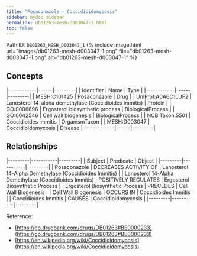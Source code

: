 ```yaml
---
title: "Posaconazole - Coccidioidomycosis"
sidebar: mydoc_sidebar
permalink: db01263-mesh-d003047-1.html
toc: false 
---
```



Path ID: `DB01263_MESH_D003047_1`
{% include image.html url="images/db01263-mesh-d003047-1.png" file="db01263-mesh-d003047-1.png" alt="db01263-mesh-d003047-1" %}

## Concepts

|------------|------|---------|
| Identifier | Name | Type    |
|------------|------|---------|
| MESH:C101425 | Posaconazole | Drug |
| UniProt:A0A6C1LUF2 | Lanosterol 14-alpha demethylase (Coccidioides immitis) | Protein |
| GO:0006696 | Ergosterol biosynthetic process | BiologicalProcess |
| GO:0042546 | Cell wall biogenesis | BiologicalProcess |
| NCBITaxon:5501 | Coccidioides immitis | OrganismTaxon |
| MESH:D003047 | Coccidioidomycosis | Disease |
|------------|------|---------|

## Relationships

|---------|-----------|---------|
| Subject | Predicate | Object  |
|---------|-----------|---------|
| Posaconazole | DECREASES ACTIVITY OF | Lanosterol 14-Alpha Demethylase (Coccidioides Immitis) |
| Lanosterol 14-Alpha Demethylase (Coccidioides Immitis) | POSITIVELY REGULATES | Ergosterol Biosynthetic Process |
| Ergosterol Biosynthetic Process | PRECEDES | Cell Wall Biogenesis |
| Cell Wall Biogenesis | OCCURS IN | Coccidioides Immitis |
| Coccidioides Immitis | CAUSES | Coccidioidomycosis |
|---------|-----------|---------|

Reference: 
  - [https://go.drugbank.com/drugs/DB01263#BE0000233](https://go.drugbank.com/drugs/DB01263#BE0000233)
  - [https://en.wikipedia.org/wiki/Coccidioidomycosis](https://en.wikipedia.org/wiki/Coccidioidomycosis)
